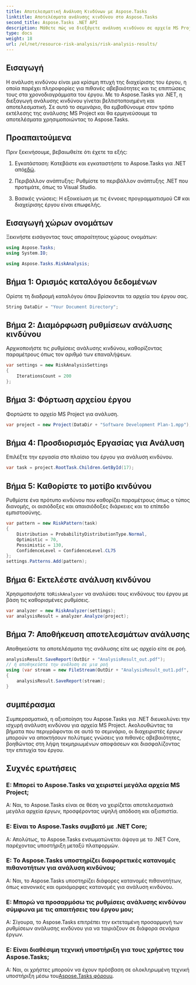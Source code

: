 ```yaml
---
title: Αποτελεσματική Ανάλυση Κινδύνων με Aspose.Tasks
linktitle: Αποτελέσματα ανάλυσης κινδύνου στο Aspose.Tasks
second_title: Aspose.Tasks .NET API
description: Μάθετε πώς να διεξάγετε ανάλυση κινδύνου σε αρχεία MS Project χρησιμοποιώντας το Aspose.Tasks για .NET. Βελτιώστε τη διαχείριση του έργου και μετριάστε τις αβεβαιότητες αποτελεσματικά.
type: docs
weight: 18
url: /el/net/resource-risk-analysis/risk-analysis-results/
---
```

## Εισαγωγή
Η ανάλυση κινδύνου είναι μια κρίσιμη πτυχή της διαχείρισης του έργου, η οποία παρέχει πληροφορίες για πιθανές αβεβαιότητες και τις επιπτώσεις τους στα χρονοδιαγράμματα του έργου. Με το Aspose.Tasks για .NET, η διεξαγωγή ανάλυσης κινδύνου γίνεται βελτιστοποιημένη και αποτελεσματική. Σε αυτό το σεμινάριο, θα εμβαθύνουμε στον τρόπο εκτέλεσης της ανάλυσης MS Project και θα ερμηνεύσουμε τα αποτελέσματα χρησιμοποιώντας το Aspose.Tasks.
## Προαπαιτούμενα
Πριν ξεκινήσουμε, βεβαιωθείτε ότι έχετε τα εξής:
1.  Εγκατάσταση: Κατεβάστε και εγκαταστήστε το Aspose.Tasks για .NET από[εδώ](https://releases.aspose.com/tasks/net/).
   
2. Περιβάλλον ανάπτυξης: Ρυθμίστε το περιβάλλον ανάπτυξης .NET που προτιμάτε, όπως το Visual Studio.
3. Βασικές γνώσεις: Η εξοικείωση με τις έννοιες προγραμματισμού C# και διαχείρισης έργου είναι επωφελής.

## Εισαγωγή χώρων ονομάτων
Ξεκινήστε εισάγοντας τους απαραίτητους χώρους ονομάτων:
```csharp
using Aspose.Tasks;
using System.IO;

using Aspose.Tasks.RiskAnalysis;
```
## Βήμα 1: Ορισμός καταλόγου δεδομένων
Ορίστε τη διαδρομή καταλόγου όπου βρίσκονται τα αρχεία του έργου σας.
```csharp
String DataDir = "Your Document Directory";
```
## Βήμα 2: Διαμόρφωση ρυθμίσεων ανάλυσης κινδύνου
Αρχικοποιήστε τις ρυθμίσεις ανάλυσης κινδύνου, καθορίζοντας παραμέτρους όπως τον αριθμό των επαναλήψεων.
```csharp
var settings = new RiskAnalysisSettings
{
    IterationsCount = 200
};
```
## Βήμα 3: Φόρτωση αρχείου έργου
Φορτώστε το αρχείο MS Project για ανάλυση.
```csharp
var project = new Project(DataDir + "Software Development Plan-1.mpp");
```
## Βήμα 4: Προσδιορισμός Εργασίας για Ανάλυση
Επιλέξτε την εργασία στο πλαίσιο του έργου για ανάλυση κινδύνου.
```csharp
var task = project.RootTask.Children.GetById(17);
```
## Βήμα 5: Καθορίστε το μοτίβο κινδύνου
Ρυθμίστε ένα πρότυπο κινδύνου που καθορίζει παραμέτρους όπως ο τύπος διανομής, οι αισιόδοξες και απαισιόδοξες διάρκειες και το επίπεδο εμπιστοσύνης.
```csharp
var pattern = new RiskPattern(task)
{
    Distribution = ProbabilityDistributionType.Normal,
    Optimistic = 70,
    Pessimistic = 130,
    ConfidenceLevel = ConfidenceLevel.CL75
};
settings.Patterns.Add(pattern);
```
## Βήμα 6: Εκτελέστε ανάλυση κινδύνου
 Χρησιμοποιήστε το`RiskAnalyzer` να αναλύσει τους κινδύνους του έργου με βάση τις καθορισμένες ρυθμίσεις.
```csharp
var analyzer = new RiskAnalyzer(settings);
var analysisResult = analyzer.Analyze(project);
```
## Βήμα 7: Αποθήκευση αποτελεσμάτων ανάλυσης
Αποθηκεύστε τα αποτελέσματα της ανάλυσης είτε ως αρχείο είτε σε ροή.
```csharp
analysisResult.SaveReport(OutDir + "AnalysisResult_out.pdf");
// ή αποθηκεύστε την ανάλυση σε μια ροή
using (var stream = new FileStream(OutDir + "AnalysisResult_out1.pdf", FileMode.Create))
{
    analysisResult.SaveReport(stream);
}
```

## συμπέρασμα
Συμπερασματικά, η αξιοποίηση του Aspose.Tasks για .NET διευκολύνει την ισχυρή ανάλυση κινδύνου για αρχεία MS Project. Ακολουθώντας τα βήματα που περιγράφονται σε αυτό το σεμινάριο, οι διαχειριστές έργων μπορούν να αποκτήσουν πολύτιμες γνώσεις για πιθανές αβεβαιότητες, βοηθώντας στη λήψη τεκμηριωμένων αποφάσεων και διασφαλίζοντας την επιτυχία του έργου.
## Συχνές ερωτήσεις
### Ε: Μπορεί το Aspose.Tasks να χειριστεί μεγάλα αρχεία MS Project;
Α: Ναι, το Aspose.Tasks είναι σε θέση να χειρίζεται αποτελεσματικά μεγάλα αρχεία έργων, προσφέροντας υψηλή απόδοση και αξιοπιστία.
### Ε: Είναι το Aspose.Tasks συμβατό με .NET Core;
Α: Απολύτως, το Aspose.Tasks ενσωματώνεται άψογα με το .NET Core, παρέχοντας υποστήριξη μεταξύ πλατφορμών.
### Ε: Το Aspose.Tasks υποστηρίζει διαφορετικές κατανομές πιθανοτήτων για ανάλυση κινδύνου;
Α: Ναι, το Aspose.Tasks υποστηρίζει διάφορες κατανομές πιθανοτήτων, όπως κανονικές και ομοιόμορφες κατανομές για ανάλυση κινδύνου.
### Ε: Μπορώ να προσαρμόσω τις ρυθμίσεις ανάλυσης κινδύνου σύμφωνα με τις απαιτήσεις του έργου μου;
Α: Σίγουρα, το Aspose.Tasks επιτρέπει την εκτεταμένη προσαρμογή των ρυθμίσεων ανάλυσης κινδύνου για να ταιριάζουν σε διάφορα σενάρια έργων.
### Ε: Είναι διαθέσιμη τεχνική υποστήριξη για τους χρήστες του Aspose.Tasks;
 Α: Ναι, οι χρήστες μπορούν να έχουν πρόσβαση σε ολοκληρωμένη τεχνική υποστήριξη μέσω του[Aspose.Tasks φόρουμ](https://forum.aspose.com/c/tasks/15).
